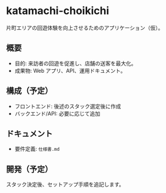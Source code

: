 # katamachi-choikichi

片町エリアの回遊体験を向上させるためのアプリケーション（仮）。

## 概要
- 目的: 来訪者の回遊を促進し、店舗の送客を最大化。
- 成果物: Web アプリ、API、運用ドキュメント。

## 構成（予定）
- フロントエンド: 後述のスタック選定後に作成
- バックエンド/API: 必要に応じて追加

## ドキュメント
- 要件定義: `仕様書.md`

## 開発（予定）
スタック決定後、セットアップ手順を追記します。

